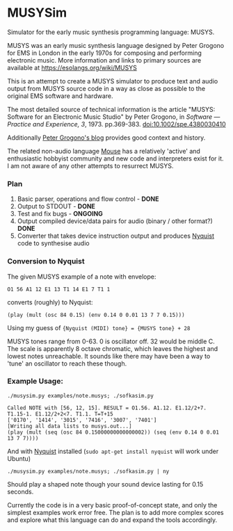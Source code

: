 # MUSYSim
Simulator for the early music synthesis programming language: MUSYS.

MUSYS was an early music synthesis language designed by Peter Grogono for EMS in London in the early 1970s for composing and performing electronic music.
More information and links to primary sources are available at https://esolangs.org/wiki/MUSYS

This is an attempt to create a MUSYS simulator to produce text and audio output from MUSYS source code in a way as close as possible to the original EMS software and hardware.

The most detailed source of technical information is the article "MUSYS: Software for an Electronic Music Studio" by Peter Grogono, in _Software — Practice and Experience, 3_, 1973. pp.369-383. [doi:10.1002/spe.4380030410](https://doi.org/10.1002/spe.4380030410)

Additionally [Peter Grogono's blog](http://users.encs.concordia.ca/~grogono/Bio/ems.html) provides good context and history.

The related non-audio language [Mouse](https://esolangs.org/wiki/Mouse) has a relatively 'active' and enthusiastic hobbyist community and new code and interpreters exist for it. I am not aware of any other attempts to resurrect MUSYS.

### Plan

1. Basic parser, operations and flow control - **DONE**
2. Output to STDOUT - **DONE**
3. Test and fix bugs - **ONGOING**
4. Output compiled device/data pairs for audio (binary / other format?) **DONE**
5. Converter that takes device instruction output and produces [Nyquist](https://www.cs.cmu.edu/~music/nyquist/) code to synthesise audio


### Conversion to Nyquist

The given MUSYS example of a note with envelope:

    O1 56 A1 12 E1 13 T1 14 E1 7 T1 1
  
converts (roughly) to Nyquist:

    (play (mult (osc 84 0.15) (env 0.14 0 0.01 13 7 7 0.15)))
  
Using my guess of `{Nyquist (MIDI) tone} = {MUSYS tone} + 28`

MUSYS tones range from 0-63. 0 is oscillator off. 32 would be middle C. The scale is apparently 8 octave chromatic, which leaves the highest and lowest notes unreachable. It sounds like there may have been a way to 'tune' an oscillator to reach these though.

### Example Usage:

    ./musysim.py examples/note.musys; ./sofkasim.py

    Called NOTE with [56, 12, 15]. RESULT = O1.56. A1.12. E1.12/2+7. T1.15-1. E1.12/2+2<7. T1.1. T=T+15
    ['0170', '1414', '3015', '7416', '3007', '7401']
    [Writing all data lists to musys.out...]
    (play (mult (seq (osc 84 0.15000000000000002)) (seq (env 0.14 0 0.01 13 7 7))))

And with [Nyquist](https://www.cs.cmu.edu/~music/nyquist/) installed (`sudo apt-get install nyquist` will work under Ubuntu)

    ./musysim.py examples/note.musys; ./sofkasim.py | ny

Should play a shaped note though your sound device lasting for 0.15 seconds.

Currently the code is in a very basic proof-of-concept state, and only the simplest examples work error free.
The plan is to add more complex scores and explore what this language can do and expand the tools accordingly.

